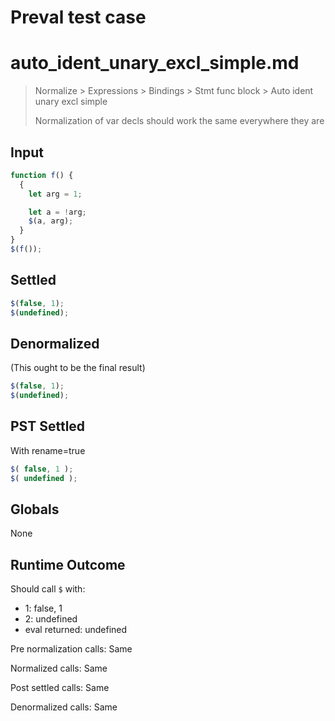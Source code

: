 # Preval test case

# auto_ident_unary_excl_simple.md

> Normalize > Expressions > Bindings > Stmt func block > Auto ident unary excl simple
>
> Normalization of var decls should work the same everywhere they are

## Input

`````js filename=intro
function f() {
  {
    let arg = 1;

    let a = !arg;
    $(a, arg);
  }
}
$(f());
`````


## Settled


`````js filename=intro
$(false, 1);
$(undefined);
`````


## Denormalized
(This ought to be the final result)

`````js filename=intro
$(false, 1);
$(undefined);
`````


## PST Settled
With rename=true

`````js filename=intro
$( false, 1 );
$( undefined );
`````


## Globals


None


## Runtime Outcome


Should call `$` with:
 - 1: false, 1
 - 2: undefined
 - eval returned: undefined

Pre normalization calls: Same

Normalized calls: Same

Post settled calls: Same

Denormalized calls: Same

